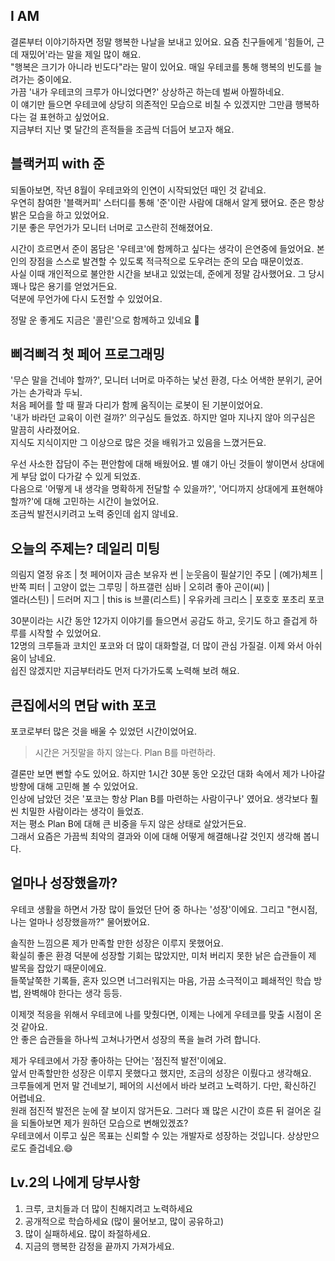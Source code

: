 ## I AM

결론부터 이야기하자면 정말 행복한 나날을 보내고 있어요. 요즘 친구들에게 '힘들어, 근데 재밌어'라는 말을 제일 많이 해요. <br/>
"행복은 크기가 아니라 빈도다"라는 말이 있어요. 매일 우테코를 통해 행복의 빈도를 늘려가는 중이에요. <br/>
가끔 '내가 우테코의 크루가 아니었다면?' 상상하곤 하는데 벌써 아찔하네요. <br/>
이 얘기만 들으면 우테코에 상당히 의존적인 모습으로 비칠 수 있겠지만 그만큼 행복하다는 걸 표현하고 싶었어요. <br/>
지금부터 지난 몇 달간의 흔적들을 조금씩 더듬어 보고자 해요.

## 블랙커피 with 준
되돌아보면, 작년 8월이 우테코와의 인연이 시작되었던 때인 것 같네요. <br/>
우연히 참여한 '블랙커피' 스터디를 통해 '준'이란 사람에 대해서 알게 됐어요. 준은 항상 밝은 모습을 하고 있었어요. <br/>
기분 좋은 무언가가 모니터 너머로 고스란히 전해졌어요.<br/>

시간이 흐르면서 준이 몸담은 '우테코'에 함께하고 싶다는 생각이 은연중에 들었어요.
본인의 장점을 스스로 발견할 수 있도록 적극적으로 도우려는 준의 모습 때문이었죠. <br/>
사실 이때 개인적으로 불안한 시간을 보내고 있었는데, 준에게 정말 감사했어요. 그 당시 꽤나 많은 용기를 얻었거든요. <br/>
덕분에 무언가에 다시 도전할 수 있었어요.

정말 운 좋게도 지금은 '콜린'으로 함께하고 있네요 🙏

## 삐걱삐걱 첫 페어 프로그래밍
'무슨 말을 건네야 할까?', 모니터 너머로 마주하는 낯선 환경, 다소 어색한 분위기, 굳어가는 손가락과 두뇌. <br/>
처음 페어를 할 때 팔과 다리가 함께 움직이는 로봇이 된 기분이었어요. <br/>
'내가 바라던 교육이 이런 걸까?' 의구심도 들었죠. 하지만 얼마 지나지 않아 의구심은 말끔히 사라졌어요. <br/>
지식도 지식이지만 그 이상으로 많은 것을 배워가고 있음을 느꼈거든요. <br/>

우선 사소한 잡담이 주는 편안함에 대해 배웠어요. 별 얘기 아닌 것들이 쌓이면서 상대에게 부담 없이 다가갈 수 있게 되었죠. <br/>
다음으로 '어떻게 내 생각을 명확하게 전달할 수 있을까?', '어디까지 상대에게 표현해야 할까?'에 대해 고민하는 시간이 늘었어요. <br/>
조금씩 발전시키려고 노력 중인데 쉽지 않네요.

## 오늘의 주제는? 데일리 미팅
의림지 열정 유조 | 첫 페어이자 금손 보유자 썬 | 눈웃음이 필살기인 주모 | (예가)체프 | <br/> 
반쪽 피터 | 고양이 없는 그루밍 | 하프갤런 심바 | 오히려 좋아 곤이(씨) | <br/>
엘라(스틴) | 드러머 지그 | this is 브콜(리스트) | 우유카레 크리스 | 포호호 포초리 포코

30분이라는 시간 동안 12가지 이야기를 들으면서 공감도 하고, 웃기도 하고 즐겁게 하루를 시작할 수 있었어요. <br/>
12명의 크루들과 코치인 포코와 더 많이 대화할걸, 더 많이 관심 가질걸. 이제 와서 아쉬움이 남네요. <br/> 
쉽진 않겠지만 지금부터라도 먼저 다가가도록 노력해 보려 해요.

## 큰집에서의 면담 with 포코
포코로부터 많은 것을 배울 수 있었던 시간이었어요. <br/>
> 시간은 거짓말을 하지 않는다. Plan B를 마련하라. <br/>

결론만 보면 뻔할 수도 있어요. 하지만 1시간 30분 동안 오갔던 대화 속에서 제가 나아갈 방향에 대해 고민해 볼 수 있었어요. <br/>
인상에 남았던 것은 '포코는 항상 Plan B를 마련하는 사람이구나' 였어요. 생각보다 훨씬 치밀한 사람이라는 생각이 들었죠. <br/>
저는 평소 Plan B에 대해 큰 비중을 두지 않은 상태로 살았거든요. <br/>
그래서 요즘은 가끔씩 최악의 결과와 이에 대해 어떻게 해결해나갈 것인지 생각해 봅니다.

## 얼마나 성장했을까?
우테코 생활을 하면서 가장 많이 들었던 단어 중 하나는 '성장'이에요. 그리고 "현시점, 나는 얼마나 성장했을까?" 물어봤어요. <br/>

솔직한 느낌으론 제가 만족할 만한 성장은 이루지 못했어요. <br/> 
확실히 좋은 환경 덕분에 성장할 기회는 많았지만, 미처 버리지 못한 낡은 습관들이 제 발목을 잡았기 때문이에요. <br/>
들쭉날쭉한 기록들, 혼자 있으면 너그러워지는 마음, 가끔 소극적이고 폐쇄적인 학습 방법, 완벽해야 한다는 생각 등등. <br/>

이제껏 적응을 위해서 우테코에 나를 맞췄다면, 이제는 나에게 우테코를 맞출 시점이 온 것 같아요. <br/>
안 좋은 습관들을 하나씩 고쳐나가면서 성장의 폭을 늘려 가려 합니다.

제가 우테코에서 가장 좋아하는 단어는 '점진적 발전'이에요. <br/>
앞서 만족할만한 성장은 이루지 못했다고 했지만, 조금의 성장은 이뤘다고 생각해요. <br/>
크루들에게 먼저 말 건네보기, 페어의 시선에서 바라 보려고 노력하기. 다만, 확신하긴 어렵네요. <br/>
원래 점진적 발전은 눈에 잘 보이지 않거든요. 그러다 꽤 많은 시간이 흐른 뒤 걸어온 길을 되돌아보면 제가 원하던 모습으로 변해있겠죠? <br/>
우테코에서 이루고 싶은 목표는 신뢰할 수 있는 개발자로 성장하는 것입니다. 상상만으로도 즐겁네요.😄

## Lv.2의 나에게 당부사항
1. 크루, 코치들과 더 많이 친해지려고 노력하세요
2. 공개적으로 학습하세요 (많이 물어보고, 많이 공유하고)
3. 많이 실패하세요. 많이 좌절하세요.
4. 지금의 행복한 감정을 끝까지 가져가세요.
